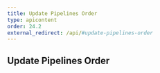 ```yaml
---
title: Update Pipelines Order
type: apicontent
order: 24.2
external_redirect: /api/#update-pipelines-order
---
```


## Update Pipelines Order
